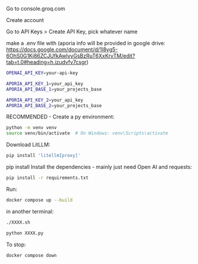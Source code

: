 Go to console.groq.com

Create account

Go to API Keys > Create API Key, pick whatever name

make a .env file with (aporia info will be provided in google drive: 
https://docs.google.com/document/d/1l8yg5-6OhS0G1Kj86ZCJUfkAwlvyGsBzRuT6XxKrvTM/edit?tab=t.0#heading=h.izudvfv7csgr)

```bash
OPENAI_API_KEY=your-api-key

APORIA_API_KEY_1=your_api_key
APORIA_API_BASE_1=your_projects_base 

APORIA_API_KEY_2=your_api_key
APORIA_API_BASE_2=your_projects_base
```

RECOMMENDED - Create a py environment:
```bash
python -m venv venv
source venv/bin/activate  # On Windows: venv\Scripts\activate
```

Download LitLLM: 
```bash
pip install 'litellm[proxy]'
```

pip install 
Install the dependencies - mainly just need Open AI and requests: 
```bash
pip install -r requirements.txt
```

Run:
```bash
docker compose up --build
```

in another terminal:
```bash
./XXXX.sh

python XXXX.py
```

To stop:
```bash
docker compose down
```
